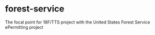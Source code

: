 # forest-service
The focal point for 18F/TTS project with the United States Forest Service ePermitting project
